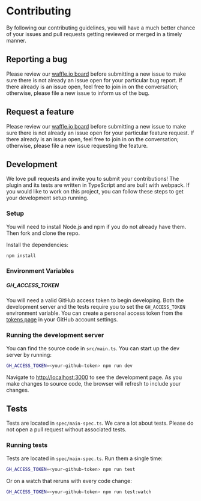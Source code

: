 # Contributing
By following our contributing guidelines, you will have a much better chance of your issues and pull requests getting reviewed or merged in a timely manner.

## Reporting a bug
Please review our [waffle.io board](https://waffle.io/waffleio/waffle.io?source=waffleio%2Fgfm-task-list) before submitting a new issue to make sure there is not already an issue open for your particular bug report. If there already is an issue open, feel free to join in on the conversation; otherwise, please file a new issue to inform us of the bug.

## Request a feature
Please review our [waffle.io board](https://waffle.io/waffleio/waffle.io?source=waffleio%2Fgfm-task-list) before submitting a new issue to make sure there is not already an issue open for your particular feature request. If there already is an issue open, feel free to join in on the conversation; otherwise, please file a new issue requesting the feature.

## Development
We love pull requests and invite you to submit your contributions! The plugin and its tests are written in TypeScript and are built with webpack. If you would like to work on this project, you can follow these steps to get your development setup running.

### Setup
You will need to install Node.js and npm if you do not already have them. Then fork and clone the repo.

Install the dependencies:

```bash
npm install
```

### Environment Variables
##### GH_ACCESS_TOKEN
You will need a valid GitHub access token to begin developing. Both the development server and the tests require you to set the `GH_ACCESS_TOKEN` environment variable. You can create a personal access token from the [tokens page](https://github.com/settings/tokens) in your GitHub account settings.

### Running the development server
You can find the source code in `src/main.ts`. You can start up the dev server by running:

```bash
GH_ACCESS_TOKEN=<your-github-token> npm run dev
```

Navigate to [http://localhost:3000](http://localhost:3000) to see the development page. As you make changes to source code, the browser will refresh to include your changes.


## Tests
Tests are located in `spec/main-spec.ts`. We care a lot about tests. Please do not open a pull request without associated tests.

### Running tests
Tests are located in `spec/main-spec.ts`. Run them a single time:

```bash
GH_ACCESS_TOKEN=<your-github-token> npm run test
```

Or on a watch that reruns with every code change:

```bash
GH_ACCESS_TOKEN=<your-github-token> npm run test:watch
```
